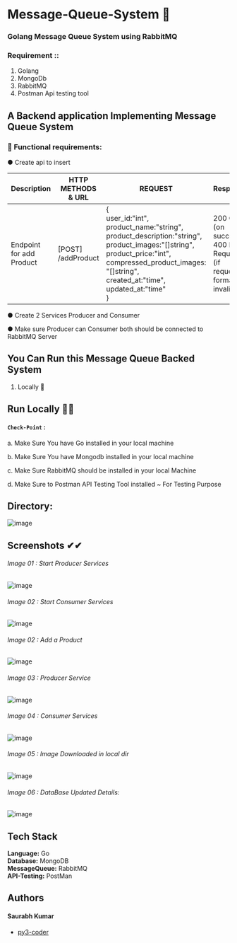# Message-Queue-System 📌

### Golang  Message Queue System using RabbitMQ

### Requirement :: 
1. Golang
2. MongoDb
3. RabbitMQ
4. Postman Api testing tool


## A Backend application Implementing Message Queue System

### 📢 Functional requirements:

● Create api to insert

| Description     | HTTP METHODS & URL      | REQUEST        | Response
| ------------- | ------------- | --------    | --------
| Endpoint for add Product  | [POST] /addProduct         | { <br> user_id:"int",<br> product_name:"string",<br>product_description:"string",<br> product_images:"[]string",<br> product_price:"int",<br> compressed_product_images: "[]string",<br> created_at:"time",<br> updated_at:"time" <br>} | 200 OK (on success) <br> 400 Bad Request (if request format is invalid)

● Create 2 Services Producer and Consumer

● Make sure Producer can Consumer both should be connected to RabbitMQ Server


## You Can Run this Message Queue Backed System

1. Locally 🚀

## Run Locally 🚀🚀

#### `Check-Point` :
  a. Make Sure You have Go installed in your local machine
  
  b. Make Sure You have Mongodb installed in your local machine

  c. Make Sure RabbitMQ should be installed in your local Machine

  d. Make Sure to Postman API Testing Tool installed ~ For Testing Purpose 


## Directory:


![image](https://github.com/py3-coder/Message-Queue-System/assets/54509629/fcc9679b-4e55-402d-8291-7cde3525fd2d)


## Screenshots ✔✔

###### Image 01 : Start Producer Services
![image](https://github.com/py3-coder/Message-Queue-System/assets/54509629/6b97cb0a-f6fd-48e4-8538-4c258803eb1e)


###### Image 02 : Start Consumer Services
![image](https://github.com/py3-coder/Message-Queue-System/assets/54509629/f4d5d07c-a1a8-4e5f-a9c8-c79feb68550f)

###### Image 02 : Add a Product
![image](https://github.com/py3-coder/Message-Queue-System/assets/54509629/771ba81d-9852-48a8-9a6d-ac1b9ab16e61)


###### Image 03 : Producer Service
![image](https://github.com/py3-coder/Message-Queue-System/assets/54509629/ad447562-3c6c-4b2c-a18b-121892eea852)


###### Image 04 : Consumer Services
![image](https://github.com/py3-coder/Message-Queue-System/assets/54509629/d02ea089-5b66-48ee-82ae-a61ee75864d6)


###### Image 05 : Image Downloaded in local dir  
![image](https://github.com/py3-coder/Message-Queue-System/assets/54509629/4e7a2940-343c-4315-a5d0-8256d5265e79)


###### Image 06 : DataBase Updated Details:
![image](https://github.com/py3-coder/Message-Queue-System/assets/54509629/7efd8144-1365-46ee-84f4-5331fa0424a4)




## Tech Stack

**Language:** Go <br>
**Database:** MongoDB <br>
**MessageQueue:** RabbitMQ  <br>
**API-Testing:** PostMan  <br>

## Authors

#### Saurabh Kumar
- [py3-coder](https://www.github.com/py3-coder)
  
 








